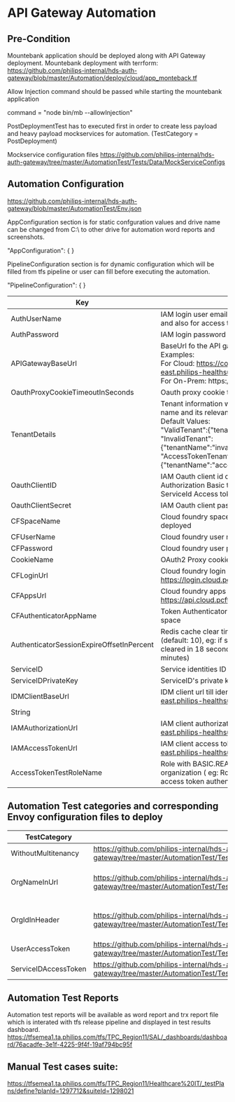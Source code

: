 # API Gateway Automation

## Pre-Condition

Mountebank application should be deployed along with API Gateway deployment. 
Mountebank deployment with terrform: https://github.com/philips-internal/hds-auth-gateway/blob/master/Automation/deploy/cloud/app_monteback.tf

Allow Injection command should be passed while starting the mountebank application

command = "node bin/mb --allowInjection"

PostDeploymentTest has to executed first in order to create less payload and heavy payload mockservices for automation. 
(TestCategory = PostDeployment)

Mockservice configuration files https://github.com/philips-internal/hds-auth-gateway/tree/master/AutomationTest/Tests/Data/MockServiceConfigs

## Automation Configuration

https://github.com/philips-internal/hds-auth-gateway/blob/master/AutomationTest/Env.json

AppConfiguration section is for static confguration values and drive name can be changed from C:\ to other drive for automation word reports and screenshots.
  
   "AppConfiguration": { }

PipelineConfiguration section is for dynamic configuration which will be filled from tfs pipeline or user can fill before executing the automation.

  "PipelineConfiguration": { }


| Key             | Description                                                                                                                                                                                                                    | Type |
| --------------- | ---------------------------------------------------------------------------------------------------------------------------------------------------------------------------------------------------------------------- | --------- |
| AuthUserName     | IAM login user email address, For browser based login tests and also for access token authenticator tests                                                                                                                                                                               | String    |
| AuthPassword     | IAM login password                                                                                                                                                                                     | String    |
| APIGatewayBaseUrl     | BaseUrl fo the API gateway <br/>Examples:<br/>For Cloud: https://covid-ver2-api-gateway.us-east.philips-healthsuite.com<br/>For On-Prem: https://localhost (or) https://hostname                                                                                                                                                                                    | String    |
| OauthProxyCookieTimeoutInSeconds     | Oauth proxy cookie time out in seconds ( default value: 15 )                                                                                                                                                                                     | Integer    |
| TenantDetails     | Tenant information with user-friendly tenant sub-domain name and its relevant Iam organization-ID. <br/>Default Values:<br/>"ValidTenant":{"tenantName":"","iamOrganizationId":""}<br>"InvalidTenant":{"tenantName":"invalidtenant","iamOrganizationId":""}<br>"AccessTokenTenant":{"tenantName":"accesstokentenant","iamOrganizationId":""}                                                                                                                                                                                    | String    |
| OauthClientID     | IAM Oauth client id or User name. Used to get the Authorization Basic token, which will be used to get User or ServiceId Access token.                                                                                                                                                                                     | String    |
| OauthClientSecret     | IAM Oauth client password                                                                                                                                                                                   | String    |
| CFSpaceName     | Cloud foundry space name where the api gateway is deployed                                                                                                                                                                                    | String    |
| CFUserName     | Cloud foundry user name                                                                                                                                                                                     | String    |
| CFPassword     | Cloud foundry user password                                                                                                                                                                                     | String    |
| CookieName     | OAuth2 Proxy cookie name                                                                                                                                                                                         | String    |
| CFLoginUrl     | Cloud foundry login url (default: https://login.cloud.pcftest.com/oauth/token)                                                                                                                                                                                     | String    |
| CFAppsUrl     | Cloud foundry apps url (default: https://api.cloud.pcftest.com/v3/apps)                                                                                                                                                                                     | String    |
| CFAuthenticatorAppName     | Token Authenticator internal app name deployed in the space                                                                                                                                                                                     | String    |
| AuthenticatorSessionExpireOffsetInPercent     | Redis cache clear timeout offset for Authenticator app (default: 10), eg: if set to 99, then Redis cache will get cleared in 18 seconds ( if IAM access token timeout: 30 minutes)                                                                                                                                                                                    | String    |
| ServiceID     | Service identities ID in IAM                                                                                                                                                                                    | String    |
| ServiceIDPrivateKey     | ServiceID's private key in IAM                                                                                                                                                                                    | String    |
| IDMClientBaseUrl     | IDM client url till identiry (eg: https://idm-client-test.us-east.philips-healthsuite.com/authorize/identity) IAM                                                                                                                                                                                    | String    |
String    |
| IAMAuthorizationUrl     | IAM client authorization url (eg: https://iam-client-test.us-east.philips-healthsuite.com/authorize/oauth2/token) IAM                                                                                                                                                                                    | String    |
| IAMAccessTokenUrl     | IAM client access token url (eg: https://iam-client-test.us-east.philips-healthsuite.com/oauth2/access_token) IAM                                                                                                                                                                                    | String    |
| AccessTokenTestRoleName     | Role with BASIC.READ permission created for an organization ( eg: RoleName: TESTROLE ) which is used for access token authenticator tests                                                                                                                                                                                  | String    |

## Automation Test categories and corresponding Envoy configuration files to deploy

| TestCategory             | Envoy file                                                                                                                                                                                                                    | Comments |
| --------------- | ---------------------------------------------------------------------------------------------------------------------------------------------------------------------------------------------------------------------- | --------- |
| WithoutMultitenancy     | https://github.com/philips-internal/hds-auth-gateway/tree/master/AutomationTest/Tests/Data/EnvoyConfigs/envoyconfig_without_multitenancy.yaml                                                                                                                                                                                   | With Standalone Redis    |
| OrgNameInUrl     | https://github.com/philips-internal/hds-auth-gateway/tree/master/AutomationTest/Tests/Data/EnvoyConfigs/envoyconfig_with_multitenancy.yaml                                                                                                                                                                                   | With Standalone Redis and APIGateway environment variable ORG_ID_SOURCE="url"    |
| OrgIdInHeader     | https://github.com/philips-internal/hds-auth-gateway/tree/master/AutomationTest/Tests/Data/EnvoyConfigs/envoyconfig_with_multitenancy.yaml                                                                                                                                                                                   | With Cluster Redis and APIGateway environment variable ORG_ID_SOURCE="header"    |
| UserAccessToken     | https://github.com/philips-internal/hds-auth-gateway/tree/master/AutomationTest/Tests/Data/EnvoyConfigs/envoyconfig_withoutMultitenancy_WithAuthenticator.yaml                                                                                                                                                                                   | With Standalone Redis"    |
| ServiceIDAccessToken     | https://github.com/philips-internal/hds-auth-gateway/tree/master/AutomationTest/Tests/Data/EnvoyConfigs/envoyconfig_withoutMultitenancy_WithAuthenticator.yaml                                                                                                                                                                                   | With Standalone Redis"    |

## Automation Test Reports
Automation  test reports will be available as word report and trx report file which is interated with tfs release pipeline and displayed in test results dashboard.
https://tfsemea1.ta.philips.com/tfs/TPC_Region11/SAL/_dashboards/dashboard/76acadfe-3e1f-4225-9f4f-19af794bc95f 

## Manual Test cases suite:
https://tfsemea1.ta.philips.com/tfs/TPC_Region11/Healthcare%20IT/_testPlans/define?planId=1297712&suiteId=1298021